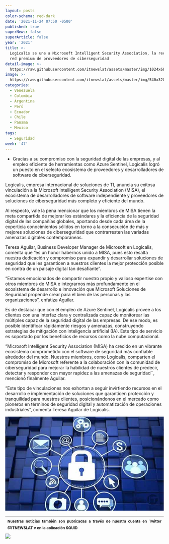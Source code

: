 ```yaml
---
layout: posts
color-schema: red-dark
date: '2021-11-24 07:50 -0500'
published: true
superNews: false
superArticle: false
year: '2021'
title: >-
  Logicalis se une a Microsoft Intelligent Security Association, la reconocida
  red premium de proveedores de ciberseguridad 
detail-image: >-
  https://raw.githubusercontent.com/itnewslat/assets/master/img/1024x680/Seguridad-g.jpg
image: >-
  https://raw.githubusercontent.com/itnewslat/assets/master/img/540x320/Seguridad-p.jpg
categories:
  - Venezuela
  - Colombia
  - Argentina
  - Perú
  - Ecuador
  - Chile
  - Panama
  - Mexico
tags:
  - Seguridad
week: '47'
---
```

- Gracias a su compromiso con la seguridad digital de las empresas, y al empleo eficiente de herramientas como Azure Sentinel, Logicalis logró un puesto en el selecto ecosistema de proveedores y desarrolladores de software de ciberseguridad.

Logicalis, empresa internacional de soluciones de TI, anuncia su exitosa vinculación a la Microsoft Intelligent Security Association (MISA), el ecosistema de desarrolladores de software independiente y proveedores de soluciones de ciberseguridad más completo y eficiente del mundo.
 
Al respecto, vale la pena mencionar que los miembros de MISA tienen la meta compartida de mejorar los estándares y la eficiencia de la seguridad digital de las compañías globales, aportando desde cada área de la experticia conocimientos sólidos en torno a la consecución de más y mejores soluciones de ciberseguridad que contrarresten las variadas amenazas digitales contemporáneas.
 
Teresa Aguilar, Business Developer Manager de Microsoft en Logicalis, comenta que “es un honor habernos unido a MISA, pues esto resalta nuestra dedicación y compromiso para expandir y desarrollar soluciones de seguridad que les garanticen a nuestros clientes la mejor protección posible en contra de un paisaje digital tan desafiante”.
 
“Estamos emocionados de compartir nuestro propio y valioso expertise con otros miembros de MISA e integrarnos más profundamente en el ecosistema de desarrollo e innovación que Microsoft Soluciones de Seguridad propende crear para el bien de las personas y las organizaciones”, enfatiza Aguilar. 
 
Es de destacar que con el empleo de Azure Sentinel, Logicalis provee a los clientes con una interfaz clara y centralizada capaz de monitorear las múltiples capaz de la seguridad digital de las empresas. De ese modo, es posible identificar rápidamente riesgos y amenazas, construyendo estrategias de mitigación con inteligencia artificial (IA).  Este tipo de servicio es soportado por los beneficios de recursos como la nube computacional. 
 
“Microsoft Intelligent Security Association (MISA) ha crecido en un vibrante ecosistema comprometido con el software de seguridad más confiable alrededor del mundo. Nuestros miembros, como Logicalis, comparten el compromiso de Microsoft referente a la colaboración con la comunidad de ciberseguridad para mejorar la habilidad de nuestros clientes de predecir, detectar y responder con mayor rapidez a las amenazas de seguridad¨, mencionó finalmente Aguilar.
 
“Este tipo de vinculaciones nos exhortan a seguir invirtiendo recursos en el desarrollo e implementación de soluciones que garanticen protección y tranquilidad para nuestros clientes, posicionándonos en el mercado como pioneros en términos de seguridad digital y automatización de operaciones industriales”, comenta Teresa Aguilar de Logicalis. 

![](https://raw.githubusercontent.com/itnewslat/assets/master/img/540x320/Seguridad-p.jpg)

<table style="height: 42px;" width="569">
<tbody>
<tr>
<td style="text-align: justify;"><sub><strong>Nuestras noticias también son publicadas a través de nuestra cuenta en Twitter <a href="https://twitter.com/itnewslat?lang=es">@ITNEWSLAT</a> y en la aplicación <a href="https://squidapp.co/en/">SQUID</a></strong></sub></td>
</tr>
</tbody>
</table>

<img src="https://tracker.metricool.com/c3po.jpg?hash=56f88a41e39ab42c063cc51676587a04"/>